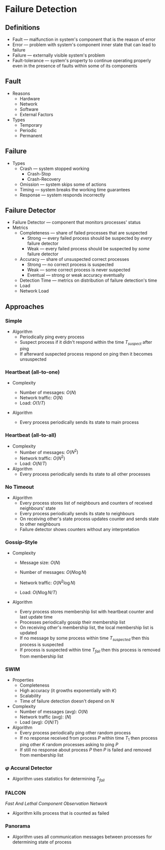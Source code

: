 # Failure Detection

## Definitions

* Fault — malfunction in system's component that is the reason of error
* Error — problem with system's component inner state that can lead to failure
* Failure — externally visible system's problem
* Fault-tolerance — system's property to continue operating properly even in the presence of faults within some of its components

## Fault

* Reasons
  * Hardware
  * Network
  * Software
  * External Factors
* Types
  * Temporary
  * Periodic
  * Permanent

## Failure

* Types
  * Crash — system stopped working
    * Crash-Stop
    * Crash-Recovery
  * Omission — system skips some of actions
  * Timing — system breaks the working time guarantees
  * Response — system responds incorrectly

## Failure Detector

* Failure Detector — component that monitors processes' status
* Metrics
  * Completeness — share of failed processes that are suspected
    * Strong — every failed process should be suspected by _every_ failure detector
    * Weak — every failed process should be suspected by _some_ failure detector
  * Accuracy — share of unsuspected correct processes
    * Strong — no correct process is suspected
    * Weak — some correct process is never suspected
    * Eventual — strong or weak accuracy eventually
  * Detection Time — metrics on distribution of failure detection's time
  * Load
  * Network Load

## Approaches

### Simple

* Algorithm
  * Periodically ping every process
  * Suspect process if it didn't respond within the time $T_{suspect}$ after ping
  * If afterward suspected process respond on ping then it becomes unsuspected

### Heartbeat (all-to-one)

* Complexity
  * Number of messages: $O(N)$
  * Network traffic: $O(N)$
  * Load: $O(1/T)$

* Algorithm
  * Every process periodically sends its state to main process

### Heartbeat (all-to-all)

* Complexity
  * Number of messages: $O(N^2)$
  * Network traffic: $O(N^2)$
  * Load: $O(N/T)$
* Algorithm
  * Every process periodically sends its state to all other processes

### No Timeout

* Algorithm
  * Every process stores list of neighbours and counters of received neighbours' state
  * Every process periodically sends its state to neighbours
  * On receiving other's state process updates counter and sends state to other neighbours
  * Failure detector shows counters without any interpretation

### Gossip-Style

* Complexity

  * Message size: $O(N)$

  * Number of messages: $O(N\log N)$
  * Network traffic: $O(N^2\log N)$ 
  * Load: $O(N\log N/T)$

* Algorithm

  * Every process stores membership list with heartbeat counter and last update time
  * Processes periodically gossip their membership list
  * On receiving other's membership list, the local membership list is updated
  * If no message by some process within time $T_{suspected}$ then this process is suspected
  * If process is suspected within time $T_{fail}$ then this process is removed from membership list

### SWIM

* Properties
  * Completeness
  * High accuracy (it growths exponentially with $K$)
  * Scalability
  * Time of failure detection doesn't depend on $N$
* Complexity
  * Number of messages (avg): $O(N)$
  * Network traffic (avg): $(N)$
  * Load (avg): $O(N/T)$
* Algorithm
  * Every process periodically ping other random process
  * If no response received from process $P$ within time $T_1$ then process ping other $K$ random processes asking to ping $P$
  * If still no response about process $P$ then $P$ is failed and removed from membership list

### $\varphi$ Accural Detector

* Algorithm uses statistics for determining $T_{fail}$

### FALCON

_Fast And Lethal Component Observation Network_

* Algorithm kills process that is counted as failed

### Panorama

* Algorithm uses all communication messages between processes for determining state of process
